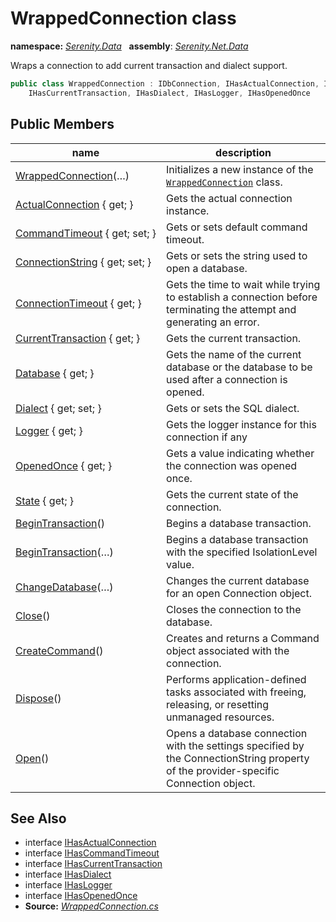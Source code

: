 # WrappedConnection class
**namespace:** *[Serenity.Data](../README.md#serenity.data-namespace)*   **assembly**: *[Serenity.Net.Data](../README.md)*

Wraps a connection to add current transaction and dialect support.

```csharp
public class WrappedConnection : IDbConnection, IHasActualConnection, IHasCommandTimeout, 
    IHasCurrentTransaction, IHasDialect, IHasLogger, IHasOpenedOnce
```

## Public Members

| name | description |
| --- | --- |
| [WrappedConnection](WrappedConnection/WrappedConnection.md)(…) | Initializes a new instance of the [`WrappedConnection`](WrappedConnection.md) class. |
| [ActualConnection](WrappedConnection/ActualConnection.md) { get; } | Gets the actual connection instance. |
| [CommandTimeout](WrappedConnection/CommandTimeout.md) { get; set; } | Gets or sets default command timeout. |
| [ConnectionString](WrappedConnection/ConnectionString.md) { get; set; } | Gets or sets the string used to open a database. |
| [ConnectionTimeout](WrappedConnection/ConnectionTimeout.md) { get; } | Gets the time to wait while trying to establish a connection before terminating the attempt and generating an error. |
| [CurrentTransaction](WrappedConnection/CurrentTransaction.md) { get; } | Gets the current transaction. |
| [Database](WrappedConnection/Database.md) { get; } | Gets the name of the current database or the database to be used after a connection is opened. |
| [Dialect](WrappedConnection/Dialect.md) { get; set; } | Gets or sets the SQL dialect. |
| [Logger](WrappedConnection/Logger.md) { get; } | Gets the logger instance for this connection if any |
| [OpenedOnce](WrappedConnection/OpenedOnce.md) { get; } | Gets a value indicating whether the connection was opened once. |
| [State](WrappedConnection/State.md) { get; } | Gets the current state of the connection. |
| [BeginTransaction](WrappedConnection/BeginTransaction.md)() | Begins a database transaction. |
| [BeginTransaction](WrappedConnection/BeginTransaction.md)(…) | Begins a database transaction with the specified IsolationLevel value. |
| [ChangeDatabase](WrappedConnection/ChangeDatabase.md)(…) | Changes the current database for an open Connection object. |
| [Close](WrappedConnection/Close.md)() | Closes the connection to the database. |
| [CreateCommand](WrappedConnection/CreateCommand.md)() | Creates and returns a Command object associated with the connection. |
| [Dispose](WrappedConnection/Dispose.md)() | Performs application-defined tasks associated with freeing, releasing, or resetting unmanaged resources. |
| [Open](WrappedConnection/Open.md)() | Opens a database connection with the settings specified by the ConnectionString property of the provider-specific Connection object. |

## See Also

* interface [IHasActualConnection](IHasActualConnection.md)
* interface [IHasCommandTimeout](IHasCommandTimeout.md)
* interface [IHasCurrentTransaction](IHasCurrentTransaction.md)
* interface [IHasDialect](IHasDialect.md)
* interface [IHasLogger](IHasLogger.md)
* interface [IHasOpenedOnce](IHasOpenedOnce.md)
* **Source:** *[WrappedConnection.cs](https://github.com/serenity-is/Serenity/blob/master/src/Serenity.Net.Data/Connections/WrappedConnection.cs)*
